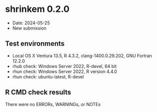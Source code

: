 # shrinkem 0.2.0

* Date: 2024-05-25
* New submission

## Test environments
* Local OS X Ventura 13.5, R 4.3.2, clang-1400.0.29.202, GNU Fortran 12.2.0
* rhub check: Windows Server 2022, R-devel, 64 bit
* rhun check: Windows Server 2022, R version 4.4.0
* rhun check: ubuntu-latest, R-devel

## R CMD check results
There were no ERRORs, WARNINGs, or NOTEs

